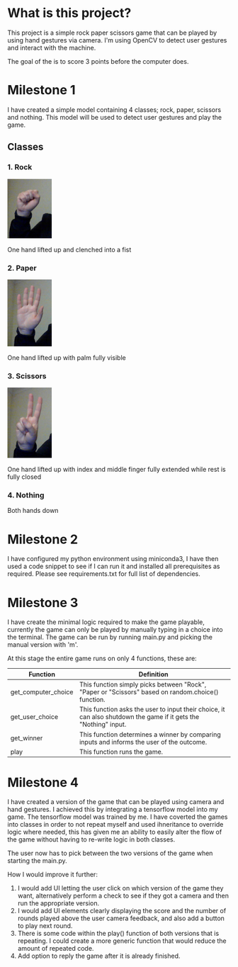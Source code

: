 # What is this project?
This project is a simple rock paper scissors game that can be played by using hand gestures via camera. I'm using OpenCV to detect user gestures and interact with the machine. 

The goal of the is to score 3 points before the computer does. 

# Milestone 1
I have created a simple model containing 4 classes; rock, paper, scissors and nothing. This model will be used to detect user gestures and play the game.
## Classes
### 1. Rock

<img src="readme_resources/rock.jpg" width="100">

One hand lifted up and clenched into a fist

### 2. Paper

<img src="readme_resources/paper.jpg" width="100">

One hand lifted up with palm fully visible

### 3. Scissors

<img src="readme_resources/scissors.jpg" width="100">

One hand lifted up with index and middle finger fully extended while rest is fully closed

### 4. Nothing
Both hands down

# Milestone 2
I have configured my python environment using miniconda3, I have then used a code snippet to see if I can run it and installed all prerequisites as required. Please see requirements.txt for full list of dependencies.

# Milestone 3
I have create the minimal logic required to make the game playable, currently the game can only be played by manually typing in a choice into the terminal. The game can be run by running main.py and picking the manual version with 'm'.

At this stage the entire game runs on only 4 functions, these are:

| Function | Definition |
| - | - |
get_computer_choice | This function simply picks between "Rock", "Paper or "Scissors" based on random.choice() function.
get_user_choice | This function asks the user to input their choice, it can also shutdown the game if it gets the "Nothing" input.
get_winner | This function determines a winner by comparing inputs and informs the user of the outcome.
play | This function runs the game.

# Milestone 4
I have created a version of the game that can be played using camera and hand gestures. I achieved this by integrating a tensorflow model into my game. The tensorflow model was trained by me. I have coverted the games into classes in order to not repeat myself and used ihneritance to override logic where needed, this has given me an ability to easily alter the flow of the game without having to re-write logic in both classes.

The user now has to pick between the two versions of the game when starting the main.py. 

How I would improve it further:

1. I would add UI letting the user click on which version of the game they want, alternatively perform a check to see if they got a camera and then run the appropriate version.
1. I would add UI elements clearly displaying the score and the number of rounds played above the user camera feedback, and also add a button to play next round.
1. There is some code within the play() function of both versions that is repeating. I could create a more generic function that would reduce the amount of repeated code.
1. Add option to reply the game after it is already finished.